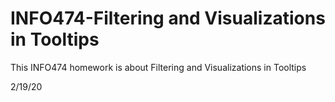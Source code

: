# INFO474-Filtering and Visualizations in Tooltips


This INFO474 homework is about Filtering and Visualizations in Tooltips


2/19/20
